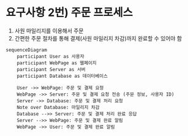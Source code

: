# 요구사항 2번) 주문 프로세스

1. 사원 마일리지를 이용해서 주문
2. 간편한 주문 절차를 통해 결제(사원 마일리지 차감)까지 완료할 수 있어야 함

```mermaid
sequenceDiagram
    participant User as 사용자
    participant WebPage as 웹페이지
    participant Server as 서버
    participant Database as 데이터베이스
    
    User ->> WebPage: 주문 및 결제 요청
    WebPage ->> Server: 주문 및 결제 요청 전송 (주문 정보, 사용자 ID)
    Server ->> Database: 주문 및 결제 처리 요청
    Note over Database: 마일리지 차감
    Database -->> Server: 주문 및 결제 처리 완료 응답
    Server -->> WebPage: 주문 및 결제 완료 알림
    WebPage ->> User: 주문 및 결제 완료 알림

```